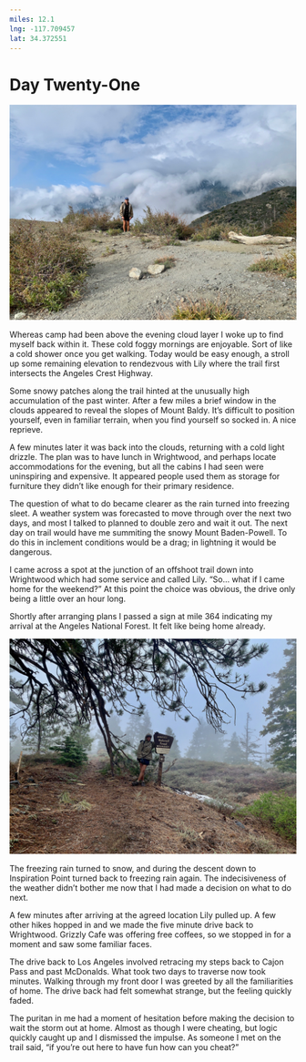 ```yaml
---
miles: 12.1
lng: -117.709457
lat: 34.372551
---
```


# Day Twenty-One

![r:75](2019-05-10.jpeg)

Whereas camp had been above the evening cloud layer I woke up to find myself back within it. These cold foggy mornings are enjoyable. Sort of like a cold shower once you get walking. Today would be easy enough, a stroll up some remaining elevation to rendezvous with Lily where the trail first intersects the Angeles Crest Highway.

Some snowy patches along the trail hinted at the unusually high accumulation of the past winter. After a few miles a brief window in the clouds appeared to reveal the slopes of Mount Baldy. It’s difficult to position yourself, even in familiar terrain, when you find yourself so socked in. A nice reprieve.

<!-- more -->

A few minutes later it was back into the clouds, returning with a cold light drizzle. The plan was to have lunch in Wrightwood, and perhaps locate accommodations for the evening, but all the cabins I had seen were uninspiring and expensive. It appeared people used them as storage for furniture they didn’t like enough for their primary residence.

The question of what to do became clearer as the rain turned into freezing sleet. A weather system was forecasted to move through over the next two days, and most I talked to planned to double zero and wait it out. The next day on trail would have me summiting the snowy Mount Baden-Powell. To do this in inclement conditions would be a drag; in lightning it would be dangerous.

I came across a spot at the junction of an offshoot trail down into Wrightwood which had some service and called Lily. “So… what if I came home for the weekend?” At this point the choice was obvious, the drive only being a little over an hour long.

Shortly after arranging plans I passed a sign at mile 364 indicating my arrival at the Angeles National Forest. It felt like being home already.

![r:75](2019-05-10-2.jpeg)

The freezing rain turned to snow, and during the descent down to Inspiration Point turned back to freezing rain again. The indecisiveness of the weather didn’t bother me now that I had made a decision on what to do next.

A few minutes after arriving at the agreed location Lily pulled up. A few other hikes hopped in and we made the five minute drive back to Wrightwood. Grizzly Cafe was offering free coffees, so we stopped in for a moment and saw some familiar faces.

The drive back to Los Angeles involved retracing my steps back to Cajon Pass and past McDonalds. What took two days to traverse now took minutes. Walking through my front door I was greeted by all the familiarities of home. The drive back had felt somewhat strange, but the feeling quickly faded.

The puritan in me had a moment of hesitation before making the decision to wait the storm out at home. Almost as though I were cheating, but logic quickly caught up and I dismissed the impulse. As someone I met on the trail said, “if you’re out here to have fun how can you cheat?”